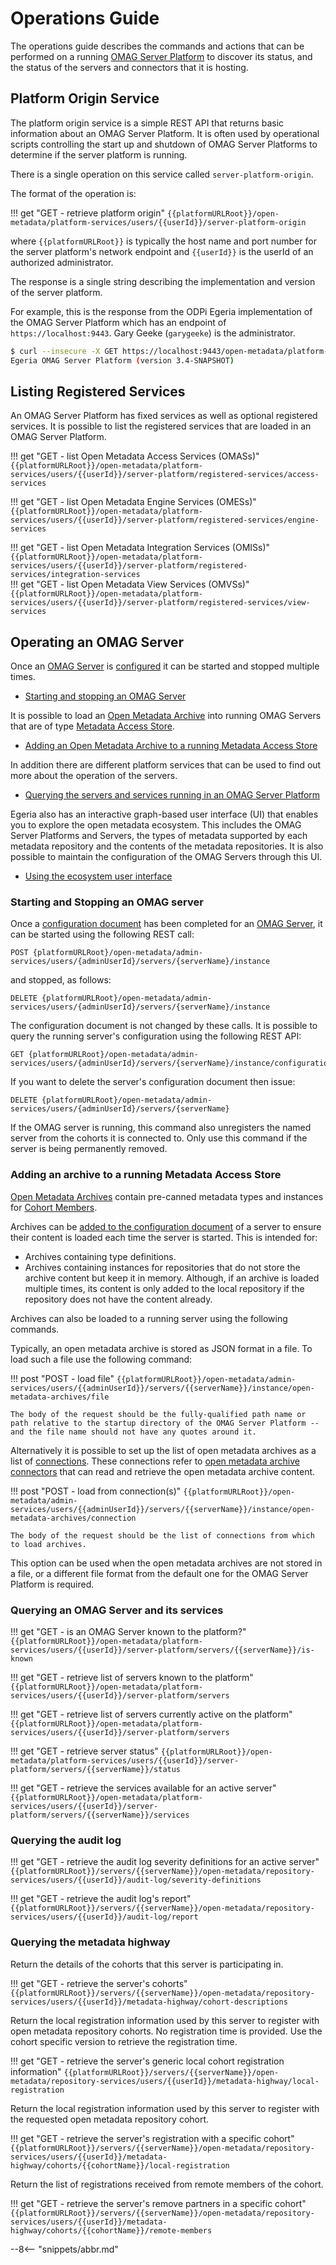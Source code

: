 <!-- SPDX-License-Identifier: CC-BY-4.0 -->
<!-- Copyright Contributors to the ODPi Egeria project 2020. -->

# Operations Guide

The operations guide describes the commands and actions that can be performed on a running [OMAG Server Platform](./concepts/omag-server-platform) to discover its status, and the status of the servers and connectors that it is hosting.

## Platform Origin Service

The platform origin service is a simple REST API that returns basic information about an OMAG Server Platform. It is often used by operational scripts controlling the start up and shutdown of OMAG Server Platforms to determine if the server platform is running.

There is a single operation on this service called `server-platform-origin`.

The format of the operation is:

!!! get "GET - retrieve platform origin"
    ```
    {{platformURLRoot}}/open-metadata/platform-services/users/{{userId}}/server-platform-origin
    ```

where `{{platformURLRoot}}` is typically the host name and port number for the server platform's
network endpoint and `{{userId}}` is the userId of an authorized administrator.

The response is a single string describing the implementation and version of the server platform.

For example, this is the response from the ODPi Egeria implementation of the OMAG Server Platform
which has an endpoint of `https://localhost:9443`.  Gary Geeke (`garygeeke`) is the administrator.

```bash
$ curl --insecure -X GET https://localhost:9443/open-metadata/platform-services/users/garygeeke/server-platform-origin
Egeria OMAG Server Platform (version 3.4-SNAPSHOT)
```

## Listing Registered Services

An OMAG Server Platform has fixed services as well as optional registered services. It is possible to list the registered services that are loaded in an OMAG Server Platform.

!!! get "GET - list Open Metadata Access Services (OMASs)"
    ```
    {{platformURLRoot}}/open-metadata/platform-services/users/{{userId}}/server-platform/registered-services/access-services
    ```
    
!!! get "GET - list Open Metadata Engine Services (OMESs)"
    ```
    {{platformURLRoot}}/open-metadata/platform-services/users/{{userId}}/server-platform/registered-services/engine-services
    ```    

!!! get "GET - list Open Metadata Integration Services (OMISs)"
    ```
    {{platformURLRoot}}/open-metadata/platform-services/users/{{userId}}/server-platform/registered-services/integration-services
    ```    
!!! get "GET - list Open Metadata View Services (OMVSs)"
    ```
    {{platformURLRoot}}/open-metadata/platform-services/users/{{userId}}/server-platform/registered-services/view-services
    ```    

## Operating an OMAG Server

Once an [OMAG Server](./concepts/omag-server) is [configured](./guides/admin/servers) it can be started and stopped multiple times.

* [Starting and stopping an OMAG Server](#starting-and-stopping-an-omag-server)

It is possible to load an [Open Metadata Archive](./concepts/open-metadata-archives) into running OMAG Servers that are of type [Metadata Access Store](./concepts/metadata-access-store).

* [Adding an Open Metadata Archive to a running Metadata Access Store](#adding-an-archive-to-a-running-metadata-access-store)

In addition there are different platform services that
can be used to find out more about the operation of the servers.

* [Querying the servers and services running in an OMAG Server Platform](#querying-an-omag-server-and-services)

Egeria also has an interactive graph-based user interface (UI) that enables you to explore the open metadata ecosystem.  This includes the OMAG Server Platforms and Servers, the types of metadata supported by each metadata repository and the contents of the metadata repositories. It is also possible to maintain the configuration of the OMAG Servers through this UI.

* [Using the ecosystem user interface](https://github.com/odpi/egeria-react-ui)

### Starting and Stopping an OMAG server

Once a [configuration document](./concepts/configuration-document) has been completed
for an [OMAG Server](./concepts/omag-server), it can be started using the following
REST call:

```
POST {platformURLRoot}/open-metadata/admin-services/users/{adminUserId}/servers/{serverName}/instance
```

and stopped, as follows:

```
DELETE {platformURLRoot}/open-metadata/admin-services/users/{adminUserId}/servers/{serverName}/instance
```

The configuration document is not changed by these calls. It is possible to query the running server's configuration using the following REST API:

```
GET {platformURLRoot}/open-metadata/admin-services/users/{adminUserId}/servers/{serverName}/instance/configuration
```

If you want to delete the server's configuration document then issue:

```
DELETE {platformURLRoot}/open-metadata/admin-services/users/{adminUserId}/servers/{serverName}
```

If the OMAG server is running, this command also unregisters the named server from the cohorts it
is connected to.  Only use this command if the server is being permanently removed.

### Adding an archive to a running Metadata Access Store

[Open Metadata Archives](./concepts/open-metadata-archives) contain pre-canned metadata types and instances for [Cohort Members](./concepts/cohort-member).

Archives can be [added to the configuration document](./guides/operations/configuring-the-startup-archives) of a server to ensure their content is loaded each time the server is started.  This is intended for:

- Archives containing type definitions.
- Archives containing instances for repositories that do not store the archive content but keep it in memory.
Although, if an archive is loaded multiple times, its content is only added to the local repository
if the repository does not have the content already.

Archives can also be loaded to a running server using the following commands.

Typically, an open metadata archive is stored as JSON format in a file. To load such a file use the following command:

!!! post "POST - load file"
    ```
    {{platformURLRoot}}/open-metadata/admin-services/users/{{adminUserId}}/servers/{{serverName}}/instance/open-metadata-archives/file
    ```

    The body of the request should be the fully-qualified path name or path relative to the startup directory of the OMAG Server Platform -- and the file name should not have any quotes around it.

Alternatively it is possible to set up the list of open metadata archives as a list of [connections](./concepts/connection). These connections refer to [open metadata archive connectors](./connectors/open-metadata-archive-store-connector) that can read and retrieve the open metadata archive content.

!!! post "POST - load from connection(s)"
    ```
    {{platformURLRoot}}/open-metadata/admin-services/users/{{adminUserId}}/servers/{{serverName}}/instance/open-metadata-archives/connection
    ```

    The body of the request should be the list of connections from which to load archives.

This option can be used when the open metadata archives are not stored in a file, or a different file format from the default one for the OMAG Server Platform is required.

### Querying an OMAG Server and its services

!!! get "GET - is an OMAG Server known to the platform?"
    ```
    {{platformURLRoot}}/open-metadata/platform-services/users/{{userId}}/server-platform/servers/{{serverName}}/is-known
    ```    

!!! get "GET - retrieve list of servers known to the platform"
    ```
    {{platformURLRoot}}/open-metadata/platform-services/users/{{userId}}/server-platform/servers
    ```    

!!! get "GET - retrieve list of servers currently active on the platform"
    ```
    {{platformURLRoot}}/open-metadata/platform-services/users/{{userId}}/server-platform/servers
    ```    

!!! get "GET - retrieve server status"
    ```
    {{platformURLRoot}}/open-metadata/platform-services/users/{{userId}}/server-platform/servers/{{serverName}}/status
    ```    

!!! get "GET - retrieve the services available for an active server"
    ```
    {{platformURLRoot}}/open-metadata/platform-services/users/{{userId}}/server-platform/servers/{{serverName}}/services
    ```    

### Querying the audit log

!!! get "GET - retrieve the audit log severity definitions for an active server"
    ```
    {{platformURLRoot}}/servers/{{serverName}}/open-metadata/repository-services/users/{{userId}}/audit-log/severity-definitions
    ```    

!!! get "GET - retrieve the audit log's report"
    ```
    {{platformURLRoot}}/servers/{{serverName}}/open-metadata/repository-services/users/{{userId}}/audit-log/report
    ```    

### Querying the metadata highway

Return the details of the cohorts that this server is participating in.

!!! get "GET - retrieve the server's cohorts"
    ```
    {{platformURLRoot}}/servers/{{serverName}}/open-metadata/repository-services/users/{{userId}}/metadata-highway/cohort-descriptions
    ```  
    
Return the local registration information used by this server to register with open metadata repository cohorts.  No registration time is provided.  Use the cohort specific version to retrieve the registration time.

!!! get "GET - retrieve the server's generic local cohort registration information"
    ```
    {{platformURLRoot}}/servers/{{serverName}}/open-metadata/repository-services/users/{{userId}}/metadata-highway/local-registration
    ```  

Return the local registration information used by this server to register with the requested open metadata repository cohort.

!!! get "GET - retrieve the server's registration with a specific cohort"
    ```
    {{platformURLRoot}}/servers/{{serverName}}/open-metadata/repository-services/users/{{userId}}/metadata-highway/cohorts/{{cohortName}}/local-registration
    ```  

Return the list of registrations received from remote members of the cohort.

!!! get "GET - retrieve the server's remove partners in a specific cohort"
    ```
    {{platformURLRoot}}/servers/{{serverName}}/open-metadata/repository-services/users/{{userId}}/metadata-highway/cohorts/{{cohortName}}/remote-members
    ```  
    
--8<-- "snippets/abbr.md"